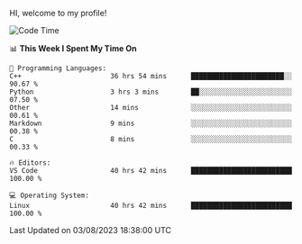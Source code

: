 HI, welcome to my profile!
<!--START_SECTION:waka-->
![Code Time](http://img.shields.io/badge/Code%20Time-1%2C137%20hrs%2047%20mins-blue)

📊 **This Week I Spent My Time On** 

```text
💬 Programming Languages: 
C++                      36 hrs 54 mins      ███████████████████████░░   90.67 % 
Python                   3 hrs 3 mins        ██░░░░░░░░░░░░░░░░░░░░░░░   07.50 % 
Other                    14 mins             ░░░░░░░░░░░░░░░░░░░░░░░░░   00.61 % 
Markdown                 9 mins              ░░░░░░░░░░░░░░░░░░░░░░░░░   00.38 % 
C                        8 mins              ░░░░░░░░░░░░░░░░░░░░░░░░░   00.33 % 

🔥 Editors: 
VS Code                  40 hrs 42 mins      █████████████████████████   100.00 % 

💻 Operating System: 
Linux                    40 hrs 42 mins      █████████████████████████   100.00 % 
```


 Last Updated on 03/08/2023 18:38:00 UTC
<!--END_SECTION:waka-->
